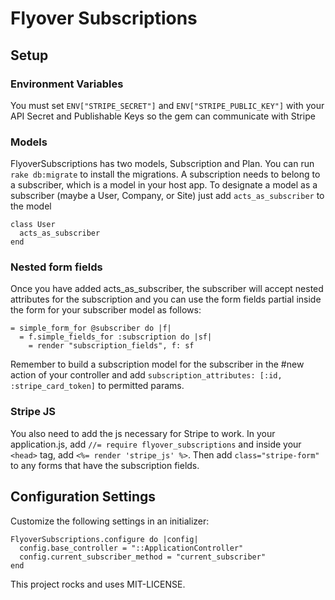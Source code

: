 # Flyover Subscriptions

## Setup

### Environment Variables
You must set `ENV["STRIPE_SECRET"]` and `ENV["STRIPE_PUBLIC_KEY"]` with your API Secret and Publishable Keys so the gem can communicate with Stripe

### Models
FlyoverSubscriptions has two models, Subscription and Plan. You can run `rake db:migrate` to install the migrations. A subscription needs to belong to a subscriber, which is a model in your host app. To designate a model as a subscriber (maybe a User, Company, or Site) just add `acts_as_subscriber` to the model

```
class User
  acts_as_subscriber
end
```

### Nested form fields
Once you have added acts_as_subscriber, the subscriber will accept nested attributes for the subscription and you can use the form fields partial inside the form for your subscriber model as follows: 

```
= simple_form_for @subscriber do |f|
  = f.simple_fields_for :subscription do |sf|
    = render "subscription_fields", f: sf
```

Remember to build a subscription model for the subscriber in the #new action of your controller and add `subscription_attributes: [:id, :stripe_card_token]` to permitted params.

### Stripe JS
You also need to add the js necessary for Stripe to work. In your application.js, add `//= require flyover_subscriptions` and inside your `<head>` tag, add `<%= render 'stripe_js' %>`. Then add `class="stripe-form"` to any forms that have the subscription fields.

## Configuration Settings
Customize the following settings in an initializer:

```
FlyoverSubscriptions.configure do |config|
  config.base_controller = "::ApplicationController"
  config.current_subscriber_method = "current_subscriber"
end
```

This project rocks and uses MIT-LICENSE.
